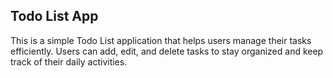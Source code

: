 ## Todo List App
This is a simple Todo List application that helps users manage their tasks efficiently. Users can add, edit, and delete tasks to stay organized and keep track of their daily activities.